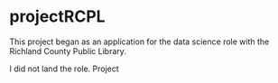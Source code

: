 # projectRCPL
This project began as an application for the data science role with the Richland County Public Library.  

I did not land the role.
Project
